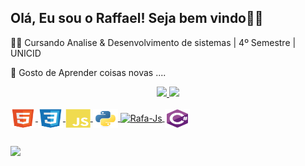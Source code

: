 
##  Olá, Eu sou o Raffael! Seja bem vindo🐱‍👤

👨‍💻 Cursando Analise & Desenvolvimento de sistemas | 4º Semestre | UNICID

🎈  Gosto de Aprender coisas novas ....

<div align = "center">
  <a href="https://github.com/RaffaelPiresM">
  <img height = "160em" src = "https://github-readme-stats.vercel.app/api?username=RaffaelPiresM&show_icons=true&theme=dark&include_all_commits=true&count_private=true" />
  <img height = "160em" src = "https://github-readme-stats.vercel.app/api/top-langs/?username=RaffaelPiresM&layout=compact&langs_count=7&theme=dark" />
</div>

<div style = "display: inline_block"> <br>
  <img align = "center" alt = "Rafa-HTML" height = "30" width = "40" src = "https://raw.githubusercontent.com/devicons/devicon/master/icons/html5/html5-original.svg ">
  <img align = "center" alt = "Rafa-CSS" height = "30" width = "40" src = "https://raw.githubusercontent.com/devicons/devicon/master/icons/css3/css3-original.svg ">
  <img align = "center" alt = "Rafa-Js" height = "30" width = "40" src = "https://raw.githubusercontent.com/devicons/devicon/master/icons/javascript/javascript-plain.svg ">
  <img align = "center" alt = "Rafa-Python" height = "30" width = "40" src = "https://raw.githubusercontent.com/devicons/devicon/master/icons/python/python-original.svg ">
  <img align = "center" alt = "Rafa-Js" height = "40" width = "40" src = "https://cdn.jsdelivr.net/gh/devicons/devicon/icons/php/php-original.svg"/>
  <img align = "center" alt = "Rafa-Csharp" height = "30" width = "40" src = "https://raw.githubusercontent.com/devicons/devicon/master/icons/csharp/csharp-original.svg ">
</div>

  ##

<div> 
<a href="https:https://www.linkedin.com/in/rafael-pires-106387156/"target="_blank"> <img src="https://img.shields.io/badge/-LinkedIn-%230077B5?Style=for-the-badge&logo=linkedin&logoColor=white"target="_blank"> </a> 
  </div>
  
  
